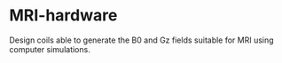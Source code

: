 # MRI-hardware
Design coils able to generate the B0 and Gz fields suitable for MRI using computer simulations.
